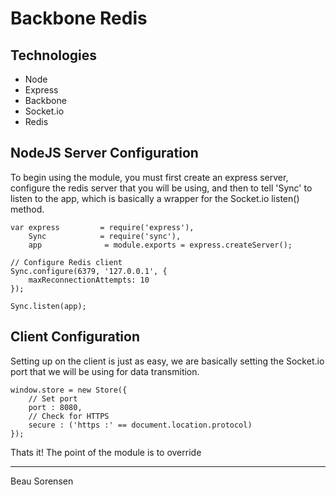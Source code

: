 # Backbone Redis


## Technologies

+ Node
+ Express
+ Backbone
+ Socket.io
+ Redis

## NodeJS Server Configuration

To begin using the module, you must first create an express server, configure the 
redis server that you will be using, and then to tell 'Sync' to listen to the app, 
which is basically a wrapper for the Socket.io listen() method.

    var express         = require('express'),
        Sync            = require('sync'),
        app              = module.exports = express.createServer();

    // Configure Redis client
    Sync.configure(6379, '127.0.0.1', {
        maxReconnectionAttempts: 10
    });
    
    Sync.listen(app);
    

## Client Configuration

Setting up on the client is just as easy, we are basically setting the Socket.io port
that we will be using for data transmition.

    window.store = new Store({
        // Set port
        port : 8080,
        // Check for HTTPS
        secure : ('https :' == document.location.protocol)
    });
    

Thats it! The point of the module is to override 

    
***

Beau Sorensen